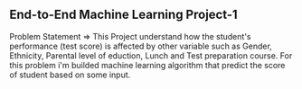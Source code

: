 ## End-to-End Machine Learning Project-1
Problem Statement
=> This Project understand how the student's performance (test score) is affected by other variable such as Gender, Ethnicity, Parental level of eduction, Lunch and Test preparation course. For this problem i'm builded machine learning algorithm that predict the score of student based on some input.
